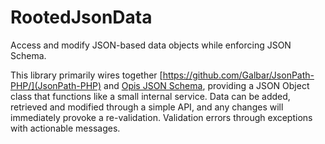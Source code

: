 # RootedJsonData

Access and modify JSON-based data objects while enforcing JSON Schema.

This library primarily wires together [https://github.com/Galbar/JsonPath-PHP/](JsonPath-PHP) and [Opis JSON Schema](https://github.com/opis/json-schema), providing a JSON Object class that functions like a small internal service. Data can be added, retrieved and modified through a simple API, and any changes will immediately provoke a re-validation. Validation errors through exceptions with actionable messages.
